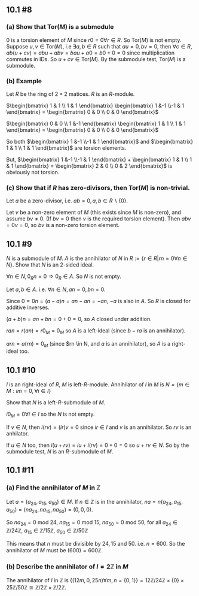 ## 10.1 #8

### (a) Show that $\text{Tor}(M)$ is a submodule

$0$ is a torsion element of $M$ since $r 0 = 0 \forall r \in R$. So
$\text{Tor}(M)$ is not empty. Suppose $u, v \in \text{Tor}(M)$, i.e $\exists a,
b \in R$ such that $a u = 0, b v = 0$, then $\forall c \in R, ab (u + cv) = ab u + ab v = bau + a
0 = b 0 + 0  = 0$ since multiplication commutes in IDs. So $u + cv \in
\text{Tor}(M)$. By the submodule test, $\text{Tor}(M)$ is a submodule.


### (b) Example

Let $R$ be the ring of $2\times 2$ matices. $R$ is an $R$-module.

$\begin{bmatrix} 1 & 1 \\ 1 & 1 \end{bmatrix}
 \begin{bmatrix} 1 &-1 \\-1 & 1 \end{bmatrix} =
 \begin{bmatrix} 0 & 0 \\ 0 & 0 \end{bmatrix}$

$\begin{bmatrix} 0 & 0 \\ 1 &-1 \end{bmatrix}
 \begin{bmatrix} 1 & 1 \\ 1 & 1 \end{bmatrix} =
 \begin{bmatrix} 0 & 0 \\ 0 & 0 \end{bmatrix}$

So both 
$\begin{bmatrix} 1 &-1 \\-1 & 1 \end{bmatrix}$ and
$\begin{bmatrix} 1 & 1 \\ 1 & 1 \end{bmatrix}$
are torsion elements.

But,
$\begin{bmatrix} 1 &-1 \\-1 & 1 \end{bmatrix} +
 \begin{bmatrix} 1 & 1 \\ 1 & 1 \end{bmatrix} =
 \begin{bmatrix} 2 & 0 \\ 0 & 2 \end{bmatrix}$ is obviously not torsion.


### (c) Show that if $R$ has zero-divisors, then $\text{Tor}(M)$ is non-trivial.

Let $a$ be a zero-divisor, i.e. $ab = 0, a, b \in R \backslash \{0\}$.

Let $v$ be a non-zero element of $M$ (this exists since $M$ is non-zero), and
assume $b v \ne 0$. (If $bv = 0$ then $v$ is the required torsion element).
Then $abv = 0 v = 0$, so $bv$ is a non-zero torsion element.


## 10.1 #9

$N$ is a submodule of $M$. $A$ is the annihilator of $N$ in $R := \{ r \in R |
rn = 0 \forall n \in N\}$. Show that $N$ is an 2-sided ideal.

$\forall n \in N, 0_R n =  0 \Longrightarrow 0_R \in A$. So $N$ is not empty.

Let $a, b \in A$. i.e. $\forall n \in N, an = 0, b n = 0$.

Since $0 = 0n = (a-a)n = an -an = -an$, $-a$
is also in $A$. So $R$ is closed for additive inverses.

$(a + b)n = an + b n = 0 + 0 = 0$, so $A$ closed under addition.

$ra n =  r(an) = r 0_M = 0_M$ so $A$ is a left-ideal (since $b - ra$ is an
annihilator).

$a r n =  a(rn) = 0_M$ (since $rn \in N, and $a$ is an annihilator), so $A$ is
a right-ideal too.

## 10.1 #10

$I$ is an right-ideal of $R$, $M$ is left-$R$-module. Annihilator of $I$ in $M$ is
$N = \{ m \in M : i m = 0, \forall i \in I \}$

Show that $N$ is a left-$R$-submodule of $M$.

$i 0_M = 0 \forall i \in I$ so the $N$ is not empty.

If $v \in N$, then $i(rv) = (ir) v = 0$ since $ir \in I$ and $v$ is an
annihilator. So  $rv$ is an anhilator.

If $u \in N$ too, then $i(u + rv) = iu + i(rv) = 0 + 0 = 0$ so $u + rv \in N$.
So by the submodule test, $N$ is an $R$-submodule of $M$.

## 10.1 #11

### (a) Find the annihilator of $M$ in $\mathbb Z$

Let $a = (a_{24}, a_{15}, a_{50}) \in M$. If $n \in \mathbb Z$ is in the annihilator,
$na = n(a_{24}, a_{15}, a_{50}) = (n a_{24}, n a_{15}, n a_{50}) = (0, 0, 0)$.

So 
$n a_{24} = 0 \text{ mod 24}$,
$n a_{15} = 0 \text{ mod 15}$,
$n a_{50} = 0 \text{ mod 50}$, for all 
$a_{24} \in \mathbb Z/24 \mathbb Z$,
$a_{15} \in \mathbb Z/15 \mathbb Z$,
$a_{50} \in \mathbb Z/50 \mathbb Z$

This means that $n$ must be divisible by $24, 15$ and $50$. i.e. $n = 600$.
So the annihilator of $M$ must be $(600) = 600 \mathbb Z$.

### (b) Describe the annihilator of $I = 2 \mathbb Z$ in $M$

The annihilator of $I$ in $\mathbb Z$ is $\{ (12m, 0, 25n ) \forall m, n = \{0,
1 \} \} = 12 \mathbb Z / 24 \mathbb Z \times \{0\} \times 25 \mathbb Z / 50
\mathbb Z \cong \mathbb Z / 2 \mathbb Z \times \mathbb Z / 2 \mathbb Z$. 


